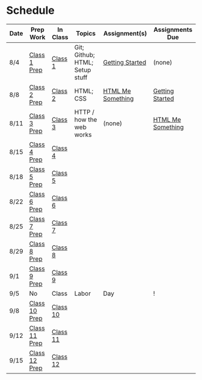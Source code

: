 # Schedule

Date | Prep Work | In Class | Topics | Assignment(s) | Assignments Due
-----|-----------|----------|--------|---------------|----------------
8/4 | [Class 1 Prep](./class1-prep) | [Class 1](./class1) | Git; Github; HTML; Setup stuff | [Getting Started][getting-started] | (none)
8/8 | [Class 2 Prep](./class2-prep) | [Class 2](./class2) | HTML; CSS | [HTML Me Something][html-me-something] | [Getting Started][getting-started]
8/11 | [Class 3 Prep](./class3-prep) | [Class 3](./class3) | HTTP / how the web works | (none) | [HTML Me Something][html-me-something]
8/15 | [Class 4 Prep](./class4-prep) | [Class 4](./class4) | | | |
8/18 | [Class 5 Prep](./class5-prep) | [Class 5](./class5) | | | |
8/22 | [Class 6 Prep](./class6-prep) | [Class 6](./class6) | | | |
8/25 | [Class 7 Prep](./class7-prep) | [Class 7](./class7) | | | |
8/29 | [Class 8 Prep](./class8-prep) | [Class 8](./class8) | | | |
9/1 | [Class 9 Prep](./class9-prep) | [Class 9](./class9) | | | |
9/5 | No | Class | Labor | Day | ! |
9/8 | [Class 10 Prep](./class10-prep) | [Class 10](./class10) | | | |
9/12 | [Class 11 Prep](./class11-prep) | [Class 11](./class11) | | | |
9/15 | [Class 12 Prep](./class12-prep) | [Class 12](./class12) | | | |

[getting-started]: ../assignments/getting-started
[html-me-something]: ../assignments/html-me-something
